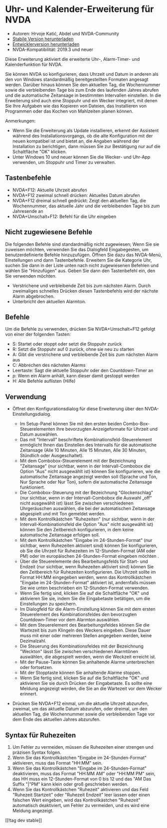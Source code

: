 # Uhr- und Kalender-Erweiterung für NVDA #

* Autoren: Hrvoje Katić, Abdel und NVDA-Community
* [Stabile Version herunterladen][1]
* [Entwicklerversion herunterladen][2]
* NVDA-Kompatibilität: 2019.3 und neuer

Diese Erweiterung aktiviert die erweiterte Uhr-, Alarm-Timer- und
Kalenderfunktion für NVDA.

Sie können NVDA so konfigurieren, dass Uhrzeit und Datum in anderen als den
von Windows standardmäßig bereitgestellten Formaten angesagt werden. Darüber
hinaus können Sie den aktuellen Tag, die Wochennummer sowie die
verbleibenden Tage bis zum Ende des laufenden Jahres abrufen und die
automatische Zeitansage in bestimmten Intervallen einstellen. In die
Erweiterung sind auch eine Stoppuhr und ein Wecker integriert, mit denen Sie
Ihre Aufgaben wie das Kopieren von Dateien, das Installieren von Programmen
oder das Kochen von Mahlzeiten planen können.

Anmerkungen:

* Wenn Sie die Erweiterung als Update installieren, erkennt der Assistent
  während des Installationsvorgangs, ob die alte Konfiguration mit der neuen
  kompatibel ist und bietet an, die Angaben während der Installation zu
  berichtigen, dann müssen Sie zur Bestätigung nur auf die Schaltfläche "OK"
  klicken.
* Unter Windows 10 und neuer können Sie die Wecker- und Uhr-App verwenden,
  um Stoppuhr und Timer zu verwalten.

## Tastenbefehle

* NVDA+F12: Aktuelle Uhrzeit abrufen
* NVDA+F12 zweimal schnell drücken: Aktuelles Datum abrufen
* NVDA+F12 dreimal schnell gedrückt: Zeigt den aktuellen Tag, die
  Wochennummer, das aktuelle Jahr und die verbleibenden Tage bis zum
  Jahresende an
* NVDA+Umschalt+F12: Befehl für die Uhr eingeben

## Nicht zugewiesene Befehle

Die folgenden Befehle sind standardmäßig nicht zugewiesen; Wenn Sie sie
zuweisen möchten, verwenden Sie das Dialogfeld Eingabegesten, um
benutzerdefinierte Befehle hinzuzufügen. Öffnen Sie dazu das NVDA-Menü,
Einstellungen und dann Tastenbefehle. Erweitern Sie die Kategorie Uhr,
suchen Sie dann in der Liste unten nach nicht zugewiesenen Befehlen und
wählen Sie "Hinzufügen" aus. Geben Sie dann den Tastenbefehl ein, den Sie
verwenden möchten.

* Verstrichene und verbleibende Zeit bis zum nächsten Alarm. Durch
  zweimaliges schnelles Drücken diesen Tastenbefehls wird der nächste Alarm
  abgebrochen.
* Unterbricht den aktuellen Alarmton.

## Befehle

Um die Befehle zu verwenden, drücken Sie NVDA+Umschalt+F12 gefolgt von einer
der folgenden Tasten:

* S: Startet oder stoppt oder setzt die Stoppuhr zurück
* R: Setzt die Stoppuhr auf 0 zurück, ohne sie neu zu starten
* A: Gibt die verstrichene und verbleibende Zeit bis zum nächsten Alarm aus
* C: Abbrechen des nächsten Alarms
* Leertaste: Sagt die aktuelle Stoppuhr oder den Countdown-Timer an
* p: Wenn ein Alarm anhält, kann dieser damit gestoppt werden
* H: Alle Befehle auflisten (Hilfe)

## Verwendung

* Öffnet den Konfigurationsdialog für diese Erweiterung über den
  NVDA-Einstellungsdialog.

    * Im Setup-Panel können Sie mit den ersten beiden
      Combo-Box-Steuerelementen Ihre bevorzugten Anzeigeformate für Uhrzeit
      und Datum auswählen.
    * Das mit "Intervall" beschriftete Kombinationsfeld-Steuerelement
      ermöglicht Ihnen das Einstellen des Intervalls für die automatische
      Zeitansage (Alle 10 Minuten, Alle 15 Minuten, Alle 30 Minuten,
      Stündlich oder Ausgeschaltet).
    * Mit dem Combobox-Steuerelement mit der Bezeichnung "Zeitansage" (nur
      sichtbar, wenn in der Intervall-Combobox die Option "Aus" nicht
      ausgewählt ist) können Sie konfigurieren, wie die automatische
      Zeitansage angezeigt werden soll (Sprache und Ton, Nur Sprache oder
      Nur Ton), sofern die automatische Zeitansage funktioniert.
    * Die Combobox-Steuerung mit der Bezeichnung "Glockenschlag" (nur
      sichtbar, wenn in der Intervall-Combobox die Auswahl „off“ nicht
      ausgewählt ist) lässt Sie zwischen verschiedenen Uhrgeräuschen
      auswählen, die bei der automatischen Zeitansage abgespielt und mit Ton
      gemeldet werden.
    * Mit dem Kontrollkästchen "Ruhezeiten" (nur sichtbar, wenn in der
      Intervall-Kombinationsfeld die Option "Aus" nicht ausgewählt ist)
      können Sie den Zeitbereich konfigurieren, in dem keine automatische
      Zeitansage erfolgen soll.
    * Mit dem Kontrollkästchen "Eingabe im 24-Stunden-Format" (nur sichtbar,
      wenn Ruhezeiten aktiviert sind) können Sie konfigurieren, ob Sie die
      Uhrzeit für Ruhezeiten im 12-Stunden-Format (AM oder PM) oder im
      europäischen 24-Stunden-Format eingeben möchten .
    * Über die Steuerelemente des Bearbeitungsfelds für Start- und Endzeit
      (nur sichtbar, wenn Ruhezeiten aktiviert sind) können Sie den
      Zeitbereich für Ruhezeiten konfigurieren. Die Uhrzeit sollte im Format
      HH:MM eingegeben werden, wenn das Kontrollkästchen "Eingabe im
      24-Stunden-Format" aktiviert ist, andernfalls müssen Sie wie unten
      beschrieben ein 12-Stunden-Format verwenden.
    * Wenn Sie fertig sind, klicken Sie auf die Schaltfläche "OK" und
      aktivieren Sie sie, indem Sie die Eingabetaste betätigen, um die
      Einstellungen zu speichern.
    * Im Dialogfeld für die Alarm-Einstellung können Sie mit dem ersten
      Steuerelement des Kombinationsfeldes den bevorzugten Countdown-Timer
      vor dem Alarmton auswählen.
    * Mit dem Steuerelement des Bearbeitungsfeldes können Sie die Wartezeit
      bis zum Klingeln des Weckers eingeben. Diese Dauer muss mit einer oder
      mehreren Stellen angegeben werden, keine Dezimalzahl.
    * Die Steuerung des Kombinationsfeldes mit der Bezeichnung "Weckton"
      lässt Sie zwischen verschiedenen Alarmtönen auswählen, die abgespielt
      werden, wenn die Weckzeit erreicht ist.
    * Mit der Pause-Taste können Sie anhaltende Alarme unterbrechen oder
      fortsetzen.
    * Mit der Stopptaste können Sie anhaltende Alarme stoppen.
    * Wenn Sie fertig sind, klicken Sie auf die Schaltfläche "OK" und
      aktivieren Sie sie durch Drücken der Eingabetaste. Es sollte eine
      Meldung angezeigt werden, die Sie an die Wartezeit vor dem Wecker
      erinnert.

* Drücken Sie NVDA+F12 einmal, um die aktuelle Uhrzeit abzurufen, zweimal,
  um das aktuelle Datum abzurufen, oder dreimal, um den aktuellen Tag, die
  Wochennummer sowie die verbleibenden Tage vor dem Ende des aktuellen
  Jahres abzurufen.

## Syntax für Ruhezeiten

1. Um Fehler zu vermeiden, müssen die Ruhezeiten einer strengen und präzisen
   Syntax folgen.
2. Wenn Sie das Kontrollkästchen "Eingabe im 24-Stunden-Format" aktivieren,
   muss das Format "HH:MM" sein.
3. Wenn Sie das Kontrollkästchen "Eingabe im 24-Stunden-Format"
   deaktivieren, muss das Format "HH:MM AM" oder "HH:MM PM" sein, das HH
   muss ein 12-Stunden-Format von 0 bis 12 und das "AM Das Suffix "|"PM"
   kann klein oder groß geschrieben werden.
4. Wenn Sie das Kontrollkästchen "Ruhezeit" aktivieren und das Feld
   "Ruhezeit Startzeit" oder "Ruhezeit Endzeit" leer lassen oder einen
   falschen Wert eingeben, wird das Kontrollkästchen "Ruhezeit" automatisch
   deaktiviert, um Fehler zu vermeiden, und es wird eine Meldung angezeigt.

[[!tag dev stable]]

[1]: https://addons.nvda-project.org/files/get.php?file=cac

[2]: https://addons.nvda-project.org/files/get.php?file=cac-dev
